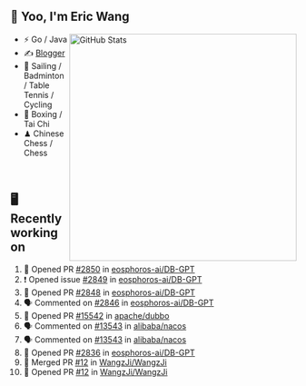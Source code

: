 ## 👋 Yoo, I'm Eric Wang

<img align="right" src="https://github-readme-stats.vercel.app/api?username=WangzJi&show_icons=true&theme=tokyonight&hide_border=true" alt="GitHub Stats" width="400" />


- ⚡ Go / Java
- ✍️ [Blogger](https://niceu.wang)
- 🏃 Sailing / Badminton / Table Tennis / Cycling
- 🥋 Boxing / Tai Chi
- ♟ Chinese Chess / Chess

<br/>

## 🖥️ Recently working on
<!--START_SECTION:activity-->
1. 💪 Opened PR [#2850](https://github.com/eosphoros-ai/DB-GPT/pull/2850) in [eosphoros-ai/DB-GPT](https://github.com/eosphoros-ai/DB-GPT)
2. ❗ Opened issue [#2849](https://github.com/eosphoros-ai/DB-GPT/issues/2849) in [eosphoros-ai/DB-GPT](https://github.com/eosphoros-ai/DB-GPT)
3. 💪 Opened PR [#2848](https://github.com/eosphoros-ai/DB-GPT/pull/2848) in [eosphoros-ai/DB-GPT](https://github.com/eosphoros-ai/DB-GPT)
4. 🗣 Commented on [#2846](https://github.com/eosphoros-ai/DB-GPT/issues/2846#issuecomment-3069203371) in [eosphoros-ai/DB-GPT](https://github.com/eosphoros-ai/DB-GPT)
5. 💪 Opened PR [#15542](https://github.com/apache/dubbo/pull/15542) in [apache/dubbo](https://github.com/apache/dubbo)
6. 🗣 Commented on [#13543](https://github.com/alibaba/nacos/issues/13543#issuecomment-3067740939) in [alibaba/nacos](https://github.com/alibaba/nacos)
7. 🗣 Commented on [#13543](https://github.com/alibaba/nacos/issues/13543#issuecomment-3061054679) in [alibaba/nacos](https://github.com/alibaba/nacos)
8. 💪 Opened PR [#2836](https://github.com/eosphoros-ai/DB-GPT/pull/2836) in [eosphoros-ai/DB-GPT](https://github.com/eosphoros-ai/DB-GPT)
9. 🎉 Merged PR [#12](https://github.com/WangzJi/WangzJi/pull/12) in [WangzJi/WangzJi](https://github.com/WangzJi/WangzJi)
10. 💪 Opened PR [#12](https://github.com/WangzJi/WangzJi/pull/12) in [WangzJi/WangzJi](https://github.com/WangzJi/WangzJi)
<!--END_SECTION:activity-->

